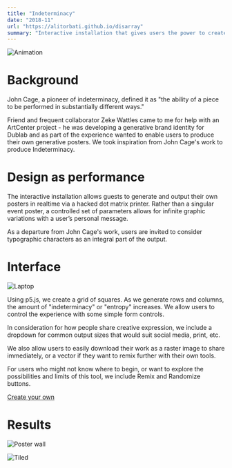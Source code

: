 ```yaml
---
title: "Indeterminacy"
date: "2018-11"
url: "https://alitorbati.github.io/disarray"
summary: "Interactive installation that gives users the power to create and share their own generative posters."
---
```


![Animation](/images/projects/indeterminacy/animation-black.gif)

# Background

John Cage, a pioneer of indeterminacy, defined it as "the ability of a piece to be performed in substantially different ways."

Friend and frequent collaborator Zeke Wattles came to me for help with an ArtCenter project - he was developing a generative brand identity for Dublab and as part of the experience wanted to enable users to produce their own generative posters. We took inspiration from John Cage's work to produce Indeterminacy.

# Design as performance

The interactive installation allows guests to generate and output their own posters in realtime via a hacked dot matrix printer. Rather than a singular event poster, a controlled set of parameters allows for infinite graphic variations with a user’s personal message.

As a departure from John Cage's work, users are invited to consider typographic characters as an integral part of the output.

# Interface

![Laptop](/images/projects/indeterminacy/gif-in-laptop.gif)

Using p5.js, we create a grid of squares. As we generate rows and columns, the amount of "indeterminacy" or "entropy" increases. We allow users to control the experience with some simple form controls.

In consideration for how people share creative expression, we include a dropdown for common output sizes that would suit social media, print, etc.

We also allow users to easily download their work as a raster image to share immediately, or a vector if they want to remix further with their own tools.

For users who might not know where to begin, or want to explore the possibilities and limits of this tool, we include Remix and Randomize buttons.

[Create your own](https://alitorbati.github.io/disarray)

# Results

![Poster wall](/images/projects/indeterminacy/poster-wall.jpg)

![Tiled](/images/projects/indeterminacy/tiled.jpg)
